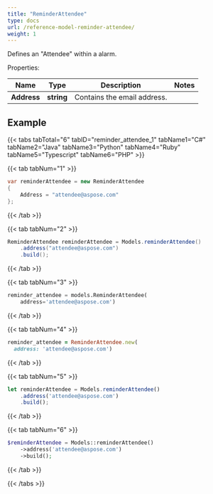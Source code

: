 ```yaml
---
title: "ReminderAttendee"
type: docs
url: /reference-model-reminder-attendee/
weight: 1
---
```

Defines an \"Attendee\" within a alarm.

Properties:

Name | Type | Description | Notes
---- | ---- | ----------- | -----
**Address** | **string** | Contains the email address. | 


## Example

{{< tabs tabTotal="6" tabID="reminder_attendee_1" tabName1="C#" tabName2="Java" tabName3="Python" tabName4="Ruby" tabName5="Typescript" tabName6="PHP" >}}

{{< tab tabNum="1" >}}

```csharp
var reminderAttendee = new ReminderAttendee
{
    Address = "attendee@aspose.com"
};
```

{{< /tab >}}

{{< tab tabNum="2" >}}

```java
ReminderAttendee reminderAttendee = Models.reminderAttendee()
    .address("attendee@aspose.com")
    .build();
```

{{< /tab >}}

{{< tab tabNum="3" >}}

```python
reminder_attendee = models.ReminderAttendee(
    address='attendee@aspose.com')
```

{{< /tab >}}

{{< tab tabNum="4" >}}

```ruby
reminder_attendee = ReminderAttendee.new(
  address: 'attendee@aspose.com')
```

{{< /tab >}}

{{< tab tabNum="5" >}}

```typescript
let reminderAttendee = Models.reminderAttendee()
    .address('attendee@aspose.com')
    .build();
```

{{< /tab >}}

{{< tab tabNum="6" >}}

```php
$reminderAttendee = Models::reminderAttendee()
    ->address('attendee@aspose.com')
    ->build();
```

{{< /tab >}}

{{< /tabs >}}

